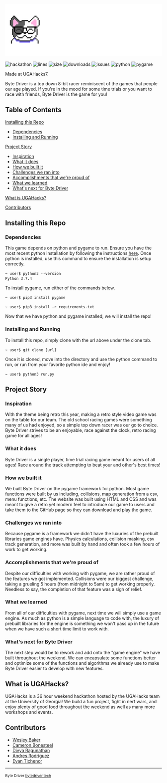 ![Byte Driver](/imgs/ByteDriver_Title.png)

![hackathon](https://img.shields.io/badge/hackathon-UGAHacks7-lightgrey)
![lines](https://img.shields.io/tokei/lines/github/cbonesteel/byte-driver)
![size](https://img.shields.io/github/repo-size/cbonesteel/byte-driver)
![downloads](https://img.shields.io/github/downloads/cbonesteel/byte-driver/total)
![issues](https://img.shields.io/github/issues-raw/cbonesteel/byte-driver)
![python](https://img.shields.io/badge/python-v3.7%2B-brightgreen)
![pygame](https://img.shields.io/badge/pygame-v2.1.2-brightgreen)

Made at UGAHacks7.

Byte Driver is a top down 8-bit racer reminiscent of the games that people our age played. If you're in the mood for some time trials or you want to race with friends, Byte Driver is the game for you!

## Table of Contents

[Installing this Repo](https://github.com/cbonesteel/byte-driver#installing-this-repo)
* [Dependencies](https://github.com/cbonesteel/byte-driver#dependencies)
* [Installing and Running](https://github.com/cbonesteel/byte-driver#installing-and-running)

[Project Story](https://github.com/cbonesteel/byte-driver#project-story)
* [Inspiration](https://github.com/cbonesteel/byte-driver#inspiration)
* [What it does](https://github.com/cbonesteel/byte-driver#what-it-does)
* [How we built it](https://github.com/cbonesteel/byte-driver#how-we-built-it)
* [Challenges we ran into](https://github.com/cbonesteel/byte-driver#challenges-we-ran-into)
* [Accomplishments that we're proud of]()
* [What we learned](https://github.com/cbonesteel/byte-driver#accomplishments-that-were-proud-of)
* [What's next for Byte Driver](https://github.com/cbonesteel/byte-driver#whats-next-for-byte-driver)

[What is UGAHacks?](https://github.com/cbonesteel/byte-driver#what-is-ugahacks)

[Contributors](https://github.com/cbonesteel/byte-driver#contributors)

## Installing this Repo

### Dependencies
This game depends on python and pygame to run. Ensure you have the most recent python installation by following the instructions [here](https://www.python.org/downloads/). Once python is installed, use this command to ensure the installation is setup correctly.
``` console
~ user$ python3 --version
Python 3.7.4
```
To install pygame, run either of the commands below.
``` console
~ user$ pip3 install pygame
```
``` console
~ user$ pip3 install -r requirements.txt
```

Now that we have python and pygame installed, we will install the repo!

### Installing and Running
To install this repo, simply clone with the url above under the clone tab.
``` console
~ user$ git clone [url]
```
Once it is cloned, move into the directory and use the python command to run, or run from your favorite python ide and enjoy!
``` console
~ user$ python3 run.py
```

## Project Story

### Inspiration
With the theme being retro this year, making a retro style video game was on the table for our team. The old school racing games were something many of us had enjoyed, so a simple top down racer was our go to choice. Byte Driver strives to be an enjoyable, race against the clock, retro racing game for all ages!

### What it does
Byte Driver is a single player, time trial racing game meant for users of all ages! Race around the track attempting to beat your and other's best times!

### How we built it
We built Byte Driver on the pygame framework for python. Most game functions were built by us including, collisions, map generation from a csv, menu functions, etc. The website was built using HTML and CSS and was meant to give a retro yet modern feel to introduce our game to users and take them to the GitHub page so they can download and play the game.

### Challenges we ran into
Because pygame is a framework we didn't have the luxuries of the prebuilt libraries game engines have. Physics calculations, collision masking, csv track generation, and more was built by hand and often took a few hours of work to get working.

### Accomplishments that we're proud of
Despite our difficulties with working with pygame, we are rather proud of the features we got implemented. Collisions were our biggest challenge, taking a grueling 5 hours (from midnight to 5am) to get working properly. Needless to say, the completion of that feature was a sigh of relief.

### What we learned
From all of our difficulties with pygame, next time we will simply use a game engine. As much as python is a simple language to code with, the luxury of prebuilt libraries for the engine is something we won't pass up in the future when we have such a short time limit to work with.

### What's next for Byte Driver
The next step would be to rework and add onto the "game engine" we have built throughout the weekend. We can encapsulate some functions better and optimize some of the functions and algorithms we already use to make Byte Driver easier to develop with new features.

## What is UGAHacks?
UGAHacks is a 36 hour weekend hackathon hosted by the UGAHacks team at the University of Georgia! We build a fun project, fight in nerf wars, and enjoy plenty of good food throughout the weekend as well as many more workshops and events.

## Contributors
* [Wesley Baker](https://www.linkedin.com/in/wesley-baker-295518232/)
* [Cameron Bonesteel](https://www.linkedin.com/in/cbonesteel/)
* [Divya Ragunathan](https://www.linkedin.com/in/divya-ragunathan-2437ba1b6/)
* [Andres Rodriguez](https://www.linkedin.com/in/andres-rodriguez-831b55191/)
* [Evan Tichenor](https://www.linkedin.com/in/evan-tichenor/)

<hr/>
<small>
Byte Driver <a href="https://bytedriver.tech">bytedriver.tech</a>
</small>